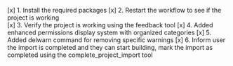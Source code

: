 [x] 1. Install the required packages
[x] 2. Restart the workflow to see if the project is working  
[x] 3. Verify the project is working using the feedback tool
[x] 4. Added enhanced permissions display system with organized categories
[x] 5. Added delwarn command for removing specific warnings
[x] 6. Inform user the import is completed and they can start building, mark the import as completed using the complete_project_import tool